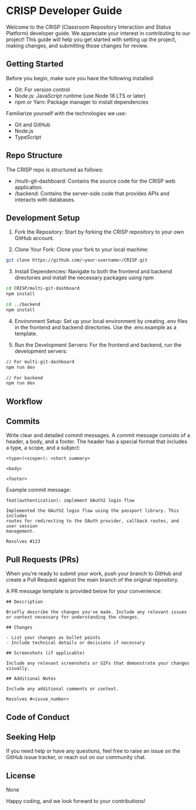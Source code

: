 # CRISP Developer Guide

Welcome to the CRISP (Classroom Repository Interaction and Status Platform) developer guide. We appreciate your interest in contributing to our project! This guide will help you get started with setting up the project, making changes, and submitting those changes for review.

## Getting Started

Before you begin, make sure you have the following installed:

- Git: For version control
- Node.js: JavaScript runtime (use Node 18 LTS or later)
- npm or Yarn: Package manager to install dependencies

Familiarize yourself with the technologies we use:

- Git and GitHub
- Node.js
- TypeScript

## Repo Structure

The CRISP repo is structured as follows:

- /multi-git-dashboard: Contains the source code for the CRISP web application.
- /backend: Contains the server-side code that provides APIs and interacts with databases.

## Development Setup

1. Fork the Repository: Start by forking the CRISP repository to your own GitHub account.

2. Clone Your Fork: Clone your fork to your local machine:
```bash
git clone https://github.com/<your-username>/CRISP.git
```

3. Install Dependencies: Navigate to both the frontend and backend directories and install the necessary packages using npm
```bash
cd CRISP/multi-git-dashboard
npm install

cd ../backend
npm install
```

4. Environment Setup: Set up your local environment by creating .env files in the frontend and backend directories. Use the .env.example as a template.

5. Run the Development Servers: For the frontend and backend, run the development servers:
```bash
// For multi-git-dashboard
npm run dev

// For backend
npm run dev
```

## Workflow

## Commits

Write clear and detailed commit messages. A commit message consists of a header, a body, and a footer. The header has a special format that includes a type, a scope, and a subject:

```
<type>(<scope>): <short summary>

<body>

<footer>
```

Example commit message:

```
feat(authentication): implement OAuth2 login flow

Implemented the OAuth2 login flow using the passport library. This includes
routes for redirecting to the OAuth provider, callback routes, and user session
management.

Resolves #123
```

## Pull Requests (PRs)
When you're ready to submit your work, push your branch to GitHub and create a Pull Request against the main branch of the original repository.

A PR message template is provided below for your convenience:

```
## Description

Briefly describe the changes you've made. Include any relevant issues or context necessary for understanding the changes.

## Changes

- List your changes as bullet points
- Include technical details or decisions if necessary

## Screenshots (if applicable)

Include any relevant screenshots or GIFs that demonstrate your changes visually.

## Additional Notes

Include any additional comments or context.

Resolves #<issue_number>
```

## Code of Conduct

## Seeking Help

If you need help or have any questions, feel free to raise an issue on the GitHub issue tracker, or reach out on our community chat.

## License

None

Happy coding, and we look forward to your contributions!
